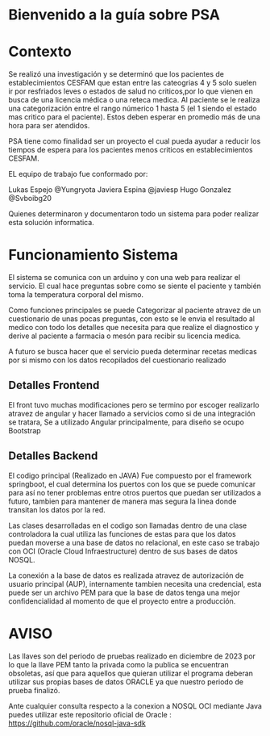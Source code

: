 # Bienvenido a la guía sobre PSA

# Contexto
Se realizó una investigación y se determinó que los pacientes de establecimientos CESFAM que estan entre
las cateogrias 4 y 5 solo suelen ir por resfriados leves o estados de salud no criticos,por lo que vienen
en busca de una licencia médica o una reteca medica. Al paciente se le realiza una categorización entre
el rango númerico 1 hasta 5 (el 1 siendo el estado mas critico  para el paciente). Estos deben esperar en 
promedio más de una hora para ser atendidos.

PSA tiene como finalidad ser un proyecto el cual pueda ayudar a reducir los tiempos de espera para los pacientes menos criticos en establecimientos CESFAM.


EL equipo de trabajo fue conformado por:

Lukas Espejo @Yungryota
Javiera Espina @javiesp
Hugo Gonzalez @Svboibg20



Quienes determinaron y documentaron todo un sistema para poder realizar esta solución informatica.


# Funcionamiento Sistema
El sistema se comunica con un arduino y con una web para realizar el servicio. El cual hace preguntas sobre como 
se siente el paciente y también toma la temperatura corporal del mismo.


Como funciones principales se puede Categorizar al paciente atravez de un cuestionario de unas pocas preguntas, con esto
se le envia el resultado al medico con todo los detalles que necesita para que realize el diagnostico y derive al paciente a farmacia o mesón
para recibir su licencia medica.

A futuro se busca hacer que el servicio pueda determinar recetas medicas por si mismo con los datos recopilados del cuestionario realizado

## Detalles Frontend

El front tuvo muchas modificaciones pero se termino por escoger realizarlo atravez de angular y hacer llamado a servicios como si de 
una integración se tratara, Se a utilizado Angular principalmente, para diseño se ocupo Bootstrap

## Detalles Backend

El codigo principal (Realizado en JAVA) Fue compuesto por el framework springboot, el cual determina los puertos con los que se puede comunicar 
para así no tener problemas entre otros puertos que puedan ser utilizados a futuro, tambien para mantener de manera mas segura la linea donde
transitan los datos por la red. 

Las clases desarrolladas en el codigo son llamadas dentro de una clase controladora la cual utiliza las funciones de estas para que los datos puedan moverse
a una base de datos no relacional, en este caso se trabajo con OCI (Oracle Cloud Infraestructure) dentro de sus bases de datos NOSQL.

La conexión a la base de datos es realizada atravez de autorización de usuario principal (AUP), internamente
tambien necesita una credencial, esta puede ser un archivo PEM para que la base de datos tenga una mejor confidencialidad al momento
de que el proyecto entre a producción.


# AVISO
Las llaves son del periodo de pruebas realizado en diciembre de 2023 por lo que la llave PEM tanto la privada como la publica se encuentran obsoletas, 
así que para aquellos que quieran utilizar el programa deberan utilizar sus propias bases de datos ORACLE
ya que nuestro periodo de prueba finalizó.


Ante cualquier consulta respecto a la conexion a NOSQL OCI mediante Java puedes utilizar este repositorio oficial de Oracle : https://github.com/oracle/nosql-java-sdk
